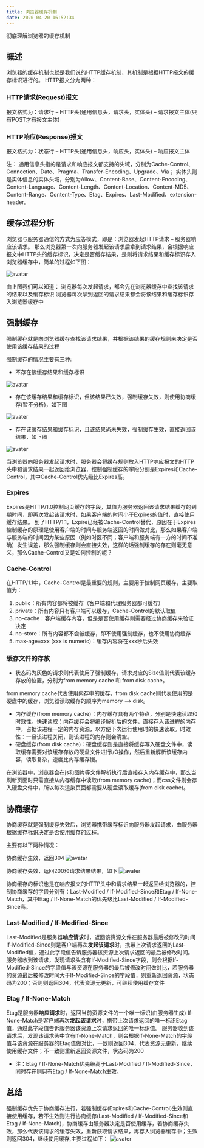 ```yaml
---
title: 浏览器缓存机制
date: 2020-04-20 16:52:34
---
```


彻底理解浏览器的缓存机制

<!-- more -->

## 概述

浏览器的缓存机制也就是我们说的HTTP缓存机制，其机制是根据HTTP报文的缓存标识进行的。
HTTP报文分为两种：

### HTTP请求(Request)报文

报文格式为：请求行 – HTTP头(通用信息头，请求头，实体头) – 请求报文主体(只有POST才有报文主体)

### HTTP响应(Response)报文

报文格式为：状态行 – HTTP头(通用信息头，响应头，实体头) – 响应报文主体

注：
通用信息头指的是请求和响应报文都支持的头域，分别为Cache-Control、Connection、Date、Pragma、Transfer-Encoding、Upgrade、Via；
实体头则是实体信息的实体头域，分别为Allow、Content-Base、Content-Encoding、Content-Language、Content-Length、Content-Location、Content-MD5、Content-Range、Content-Type、Etag、Expires、Last-Modified、extension-header。

## 缓存过程分析

浏览器与服务器通信的方式为应答模式，即是：浏览器发起HTTP请求 – 服务器响应该请求。
那么浏览器第一次向服务器发起该请求后拿到请求结果，会根据响应报文中HTTP头的缓存标识，决定是否缓存结果，是则将请求结果和缓存标识存入浏览器缓存中，简单的过程如下图：

![avatar](https://yuetao-1300766538.cos.ap-beijing.myqcloud.com/yuetao/image/2020-04-20/21/yuelvhuidMFX7q6BWK1587388277.png)

由上图我们可以知道：
浏览器每次发起请求，都会先在浏览器缓存中查找该请求的结果以及缓存标识
浏览器每次拿到返回的请求结果都会将该结果和缓存标识存入浏览器缓存中

## 强制缓存

强制缓存就是向浏览器缓存查找该请求结果，并根据该结果的缓存规则来决定是否使用该缓存结果的过程

强制缓存的情况主要有三种:

+ 不存在该缓存结果和缓存标识

![avatar](https://yuetao-1300766538.cos.ap-beijing.myqcloud.com/yuetao/image/2020-04-20/21/yuelvhuiBDrNUZYxUS1587389938.jpg)

+ 存在该缓存结果和缓存标识，但该结果已失效，强制缓存失效，则使用协商缓存(暂不分析)，如下图

![avater](https://yuetao-1300766538.cos.ap-beijing.myqcloud.com/yuetao/image/2020-04-20/21/yuelvhuiJ8HgCBXfjs1587390876.jpg)

+ 存在该缓存结果和缓存标识，且该结果尚未失效，强制缓存生效，直接返回该结果，如下图

![avater](https://yuetao-1300766538.cos.ap-beijing.myqcloud.com/yuetao/image/2020-04-20/21/yuelvhuiJHn59UYccC1587390928.jpg)

当浏览器向服务器发起请求时，服务器会将缓存规则放入HTTP响应报文的HTTP头中和请求结果一起返回给浏览器，控制强制缓存的字段分别是Expires和Cache-Control，其中Cache-Control优先级比Expires高。

### Expires

Expires是HTTP/1.0控制网页缓存的字段，其值为服务器返回该请求结果缓存的到期时间，即再次发起该请求时，如果客户端的时间小于Expires的值时，直接使用缓存结果。
到了HTTP/1.1，Expire已经被Cache-Control替代，原因在于Expires控制缓存的原理是使用客户端的时间与服务端返回的时间做对比，那么如果客户端与服务端的时间因为某些原因（例如时区不同；客户端和服务端有一方的时间不准确）发生误差，那么强制缓存则会直接失效，这样的话强制缓存的存在则毫无意义，那么Cache-Control又是如何控制的呢？

### Cache-Control

在HTTP/1.1中，Cache-Control是最重要的规则，主要用于控制网页缓存，主要取值为：

1. public：所有内容都将被缓存（客户端和代理服务器都可缓存）
2. private：所有内容只有客户端可以缓存，Cache-Control的默认取值
3. no-cache：客户端缓存内容，但是是否使用缓存则需要经过协商缓存来验证决定
4. no-store：所有内容都不会被缓存，即不使用强制缓存，也不使用协商缓存
5. max-age=xxx (xxx is numeric)：缓存内容将在xxx秒后失效

### 缓存文件的存放

+ 状态码为灰色的请求则代表使用了强制缓存，请求对应的Size值则代表该缓存存放的位置，分别为from memory cache 和 from disk cache。

from memory cache代表使用内存中的缓存，from disk cache则代表使用的是硬盘中的缓存，浏览器读取缓存的顺序为memory –> disk。

+ 内存缓存(from memory cache)：内存缓存具有两个特点，分别是快速读取和时效性。快速读取：内存缓存会将编译解析后的文件，直接存入该进程的内存中，占据该进程一定的内存资源，以方便下次运行使用时的快速读取。时效性：一旦该进程关闭，则该进程的内存则会清空。
+ 硬盘缓存(from disk cache)：硬盘缓存则是直接将缓存写入硬盘文件中，读取缓存需要对该缓存存放的硬盘文件进行I/O操作，然后重新解析该缓存内容，读取复杂，速度比内存缓存慢。

在浏览器中，浏览器会在js和图片等文件解析执行后直接存入内存缓存中，那么当刷新页面时只需直接从内存缓存中读取(from memory cache)；而css文件则会存入硬盘文件中，所以每次渲染页面都需要从硬盘读取缓存(from disk cache)。

## 协商缓存

协商缓存就是强制缓存失效后，浏览器携带缓存标识向服务器发起请求，由服务器根据缓存标识决定是否使用缓存的过程。

主要有以下两种情况：

协商缓存生效，返回304
![avatar](https://yuetao-1300766538.cos.ap-beijing.myqcloud.com/yuetao/image/2020-04-20/22/yuelvhuiPDeXx2JB741587391380.jpg)

协商缓存失效，返回200和请求结果结果，如下
![avater](https://yuetao-1300766538.cos.ap-beijing.myqcloud.com/yuetao/image/2020-04-20/22/yuelvhuiuHMyt2yqvI1587391617.jpg)

协商缓存的标识也是在响应报文的HTTP头中和请求结果一起返回给浏览器的，控制协商缓存的字段分别有：Last-Modified / If-Modified-Since和Etag / If-None-Match，其中Etag / If-None-Match的优先级比Last-Modified / If-Modified-Since高。

### Last-Modified / If-Modified-Since

Last-Modified是服务器**响应请求**时，返回该资源文件在服务器最后被修改的时间
If-Modified-Since则是客户端再次**发起该请求**时，携带上次请求返回的Last-Modified值，通过此字段值告诉服务器该资源上次请求返回的最后被修改时间。
服务器收到该请求，发现请求头含有If-Modified-Since字段，则会根据If-Modified-Since的字段值与该资源在服务器的最后被修改时间做对比，若服务器的资源最后被修改时间大于If-Modified-Since的字段值，则重新返回资源，状态码为200；否则则返回304，代表资源无更新，可继续使用缓存文件

### Etag / If-None-Match

Etag是服务器**响应请求**时，返回当前资源文件的一个唯一标识(由服务器生成)
If-None-Match是客户端再次**发起该请求**时，携带上次请求返回的唯一标识Etag值，通过此字段值告诉服务器该资源上次请求返回的唯一标识值。
服务器收到该请求后，发现该请求头中含有If-None-Match，则会根据If-None-Match的字段值与该资源在服务器的Etag值做对比，一致则返回304，代表资源无更新，继续使用缓存文件；不一致则重新返回资源文件，状态码为200

+ 注：Etag / If-None-Match优先级高于Last-Modified / If-Modified-Since，同时存在则只有Etag / If-None-Match生效。

## 总结

强制缓存优先于协商缓存进行，若强制缓存(Expires和Cache-Control)生效则直接使用缓存，若不生效则进行协商缓存(Last-Modified / If-Modified-Since和Etag / If-None-Match)，协商缓存由服务器决定是否使用缓存，若协商缓存失效，那么代表该请求的缓存失效，重新获取请求结果，再存入浏览器缓存中；生效则返回304，继续使用缓存,主要过程如下：
![avater](https://yuetao-1300766538.cos.ap-beijing.myqcloud.com/yuetao/image/2020-04-20/22/yuelvhuigDerv2q1pe1587392410.jpg)

